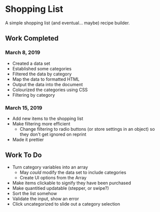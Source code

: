 # Shopping List

A simple shopping list (and eventual... maybe) recipe builder.

## Work Completed

### March 8, 2019
- Created a data set
- Established some categories
- Filtered the data by category
- Map the data to formatted HTML
- Output the data into the document
- Colourized the categories using CSS
- Filtering by category

### March 15, 2019
- Add new items to the shopping list
- Make filtering more efficient
    - Change filtering to radio buttons (or store settings in an object) so they don't get ignored on reprint
- Made it prettier


## Work To Do
- Turn category variables into an array
    - May _could_ modify the data set to include categories
    - Create UI options from the Array
- Make items clickable to signify they have been purchased
- Make quantitied updatable (stepper, or swipe?)
- Sort the list somehow
- Validate the input, show an error
- Click uncategorized to slide out a category selection